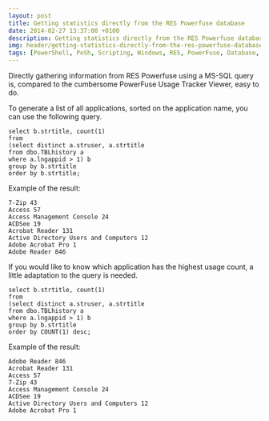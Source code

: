 ```yaml
---
layout: post
title: Getting statistics directly from the RES Powerfuse database
date: 2014-02-27 13:37:00 +0100
description: Getting statistics directly from the RES Powerfuse database
img: header/getting-statistics-directly-from-the-res-powerfuse-database.png
tags: [PowerShell, PoSh, Scripting, Windows, RES, PowerFuse, Database, SQL, MSSQL]
---
```

Directly gathering information from RES Powerfuse using a MS-SQL query is, compared to the cumbersome PowerFuse Usage Tracker Viewer, easy to do.

To generate a list of all applications, sorted on the application name, you can use the following query.

    select b.strtitle, count(1)
    from
    (select distinct a.struser, a.strtitle
    from dbo.TBLhistory a
    where a.lngappid > 1) b
    group by b.strtitle
    order by b.strtitle;

Example of the result:

    7-Zip 43
    Access 57
    Access Management Console 24
    ACDSee 19
    Acrobat Reader 131
    Active Directory Users and Computers 12
    Adobe Acrobat Pro 1
    Adobe Reader 846

If you would like to know which application has the highest usage count, a little adaptation to the query is needed.

    select b.strtitle, count(1)
    from
    (select distinct a.struser, a.strtitle
    from dbo.TBLhistory a
    where a.lngappid > 1) b
    group by b.strtitle
    order by COUNT(1) desc;

Example of the result:

    Adobe Reader 846
    Acrobat Reader 131
    Access 57
    7-Zip 43
    Access Management Console 24
    ACDSee 19
    Active Directory Users and Computers 12
    Adobe Acrobat Pro 1
